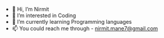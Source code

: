- 👋 Hi, I’m Nirmit
- 👀 I’m interested in Coding
- 🌱 I’m currently learning Programming languages
- 📫 You could reach me through - nirmit.mane7@gmail.com

